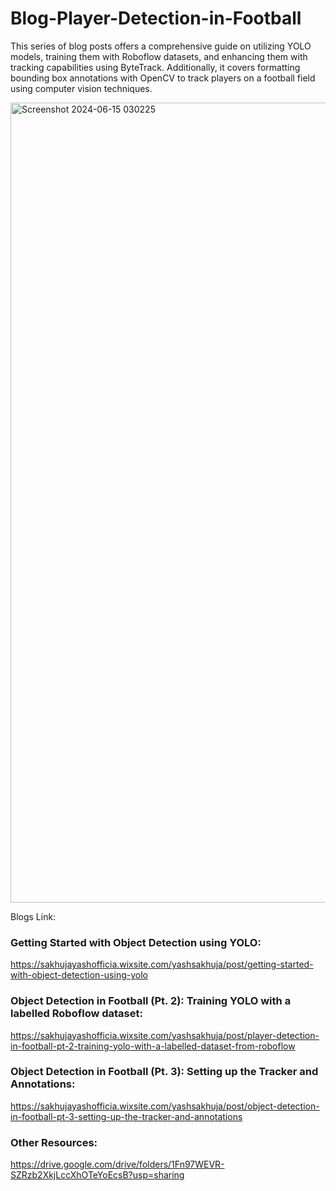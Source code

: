 # Blog-Player-Detection-in-Football

This series of blog posts offers a comprehensive guide on utilizing YOLO models, training them with Roboflow datasets, and enhancing them with tracking capabilities using ByteTrack. Additionally, it covers formatting bounding box annotations with OpenCV to track players on a football field using computer vision techniques.

<img width="1280" alt="Screenshot 2024-06-15 030225" src="https://github.com/yashsakhuja/Blog-Player-Detection-in-Football/assets/73343388/d86cdb44-6b5c-4cba-a136-c9185be0707f">



Blogs Link:



### Getting Started with Object Detection using YOLO:

https://sakhujayashofficia.wixsite.com/yashsakhuja/post/getting-started-with-object-detection-using-yolo


### Object Detection in Football (Pt. 2): Training YOLO with a labelled Roboflow dataset: 

https://sakhujayashofficia.wixsite.com/yashsakhuja/post/player-detection-in-football-pt-2-training-yolo-with-a-labelled-dataset-from-roboflow

### Object Detection in Football (Pt. 3): Setting up the Tracker and Annotations: 

https://sakhujayashofficia.wixsite.com/yashsakhuja/post/object-detection-in-football-pt-3-setting-up-the-tracker-and-annotations

### Other Resources:

https://drive.google.com/drive/folders/1Fn97WEVR-SZRzb2XkjLccXhOTeYoEcsB?usp=sharing
